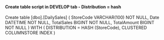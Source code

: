 #### Create table script in DEVELOP tab - Distribution = hash
Create table [dbo].[DailySales]
(
    StoreCode VARCHAR(100) NOT NULL,
    Date DATETIME NOT NULL,
    TotalSales BIGINT NOT NULL,
    TotalAmount BIGINT NOT NULL
)
WITH (
    DISTRIBUTION = HASH (StoreCode),
    CLUSTERED COLUMNSTORE INDEX
)
